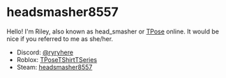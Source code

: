 # headsmasher8557

Hello! I'm Riley, also known as head_smasher or [TPose](https://www.roblox.com/users/1097331742/profile) online. It would be nice if you referred to me as she/her.

* Discord: [@ryryhere](https://discord.com/users/508262470117228545)
* Roblox: [TPoseTShirtTSeries](https://www.roblox.com/users/1097331742/profile)
* Steam: [headsmasher8557](https://steamcommunity.com/profiles/76561199497130291)
